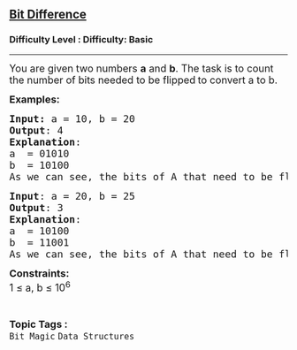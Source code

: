 <h2><a href="https://www.geeksforgeeks.org/problems/bit-difference-1587115620/1?page=1&category=Bit%20Magic&difficulty=Basic&sortBy=submissions">Bit Difference</a></h2><h3>Difficulty Level : Difficulty: Basic</h3><hr><div class="problems_problem_content__Xm_eO"><p><span style="font-size: 18px;">You are given two numbers <strong>a</strong> and <strong>b</strong>. The task is&nbsp;to count the number of bits needed to be flipped<strong> </strong>to convert a to b.</span></p>
<p><span style="font-size: 18px;"><strong>Examples</strong></span><span style="font-size: 18px;"><strong>:</strong></span></p>
<pre><span style="font-size: 18px;"><strong>Input: </strong>a = 10, b = 20
<strong>Output</strong>: 4
<strong>Explanation</strong>:
a &nbsp;= 01010
b &nbsp;= 10100
As we can see, the bits of A that need to be flipped are <strong>0101</strong>0. If we flip these bits, we get 10100, which is B.</span>
</pre>
<pre><span style="font-size: 18px;"><strong>Input</strong>: a = 20, b = 25
<strong>Output</strong>: 3
<strong>Explanation</strong>:
a &nbsp;= 10100
b &nbsp;= 11001
As we can see, the bits of A that need to be flipped are 1<strong>01</strong>0<strong>0</strong>. If we flip these bits, we get 11001, which is B.</span></pre>
<p><span style="font-size: 18px;"><strong>Constraints:&nbsp;</strong></span><br><span style="font-size: 18px;">1 ≤ a, b ≤ 10<sup>6</sup></span></p></div><br><p><span style=font-size:18px><strong>Topic Tags : </strong><br><code>Bit Magic</code>&nbsp;<code>Data Structures</code>&nbsp;